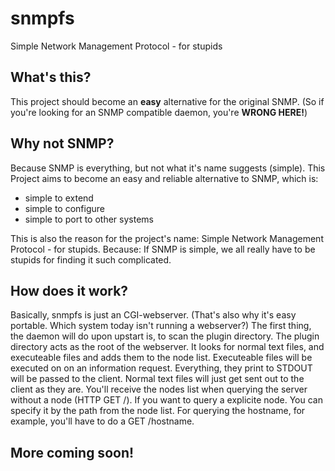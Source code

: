snmpfs
======

Simple Network Management Protocol - for stupids

What's this?
------------

This project should become an __easy__ alternative for the original SNMP.
(So if you're looking for an SNMP compatible daemon, you're __WRONG HERE!__)

Why not SNMP?
-------------

Because SNMP is everything, but not what it's name suggests (simple). This Project aims to 
become an easy and reliable alternative to SNMP, which is:

* simple to extend
* simple to configure
* simple to port to other systems

This is also the reason for the project's name: Simple Network Management Protocol - for stupids.
Because: If SNMP is simple, we all really have to be stupids for finding it such complicated.

How does it work?
-----------------

Basically, snmpfs is just an CGI-webserver. (That's also why it's easy portable. 
Which system today isn't running a webserver?) The first thing, the daemon will do upon upstart is, to scan 
the plugin directory. The plugin directory acts as the root of the webserver. It looks for normal text files, 
and executeable files and adds them to the node list. Executeable files will be executed on on an information 
request. Everything, they print to STDOUT will be passed to the client. Normal text files will just get sent 
out to the client as they are.
You'll receive the nodes list when querying the server without a node (HTTP GET /). If you want to query a
explicite node. You can specify it by the path from the node list. For querying the hostname, for example, 
you'll have to do a GET /hostname.

More coming soon!
-----------------
